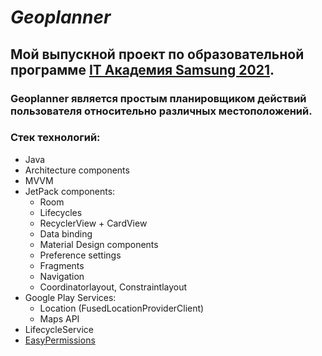 # _Geoplanner_

## Мой выпускной проект по образовательной программе [IT Академия Samsung 2021](https://www.samsung.com/ru/citizenship/#s-two).
### Geoplanner является простым планировщиком действий пользователя относительно различных местоположений.

### Стек технологий:
 * Java
 * Architecture components
 * MVVM
 * JetPack components:
     * Room
     * Lifecycles
     * RecyclerView + CardView
     * Data binding
     * Material Design components
     * Preference settings
     * Fragments
     * Navigation
     * Coordinatorlayout, Constraintlayout
 * Google Play Services: 
     * Location (FusedLocationProviderClient)
     * Maps API
 * LifecycleService
 * [EasyPermissions](https://github.com/googlesamples/easypermissions)

